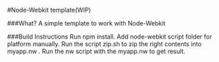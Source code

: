 #Node-Webkit template(WIP)

###What?
A simple template to work with Node-Webkit


###Build Instructions
Run npm install.
Add node-webkit script folder for platform manually.
Run the script zip.sh to zip the right contents into myapp.nw .
Run the nw script with the myapp.nw to get result. 
